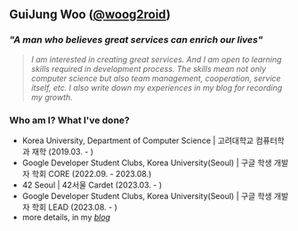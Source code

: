 ## GuiJung Woo ([@woog2roid](https://woog2roid.dev))

### _**"A man who believes great services can enrich our lives"**_

> _I am interested in creating great services. And I am open to learning skills required in development process. The skills mean not only computer science but also team management, cooperation, service itself, etc. I also write down my experiences in my blog for recording my growth._

### Who am I? What I've done?

- Korea University, Department of Computer Science | 고려대학교 컴퓨터학과 재학 (2019.03. - )
- Google Developer Student Clubs, Korea University(Seoul) | 구글 학생 개발자 학회 CORE (2022.09. - 2023.08.)
- 42 Seoul | 42서울 Cardet (2023.03. - )
- Google Developer Student Clubs, Korea University(Seoul) | 구글 학생 개발자 학회 LEAD (2023.08. - )
- more details, in my _[blog](https://woog2roid.dev)_

